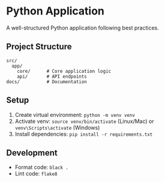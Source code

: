 # Python Application

A well-structured Python application following best practices.

## Project Structure
```
src/
  app/
    core/      # Core application logic
    api/       # API endpoints
docs/          # Documentation
```

## Setup
1. Create virtual environment: `python -m venv venv`
2. Activate venv: `source venv/bin/activate` (Linux/Mac) or `venv\Scripts\activate` (Windows)
3. Install dependencies: `pip install -r requirements.txt`

## Development
- Format code: `black .`
- Lint code: `flake8` 